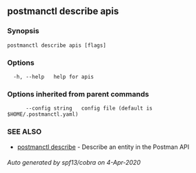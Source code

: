 ## postmanctl describe apis



### Synopsis



```
postmanctl describe apis [flags]
```

### Options

```
  -h, --help   help for apis
```

### Options inherited from parent commands

```
      --config string   config file (default is $HOME/.postmanctl.yaml)
```

### SEE ALSO

* [postmanctl describe](postmanctl_describe.md)	 - Describe an entity in the Postman API

###### Auto generated by spf13/cobra on 4-Apr-2020
